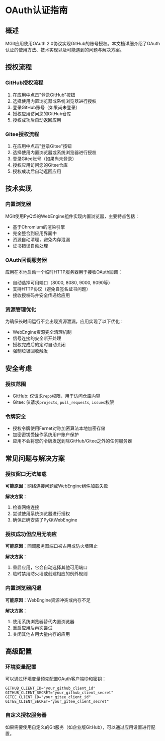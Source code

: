 # OAuth认证指南

## 概述

MGit应用使用OAuth 2.0协议实现GitHub的账号授权。本文档详细介绍了OAuth认证的使用方法、技术实现以及可能遇到的问题与解决方案。

## 授权流程

### GitHub授权流程

1. 在应用中点击"登录GitHub"按钮
2. 选择使用内置浏览器或系统浏览器进行授权
3. 登录GitHub账号（如果尚未登录）
4. 授权应用访问您的GitHub仓库
5. 授权成功后自动返回应用

### Gitee授权流程

1. 在应用中点击"登录Gitee"按钮
2. 选择使用内置浏览器或系统浏览器进行授权
3. 登录Gitee账号（如果尚未登录）
4. 授权应用访问您的Gitee仓库
5. 授权成功后自动返回应用

## 技术实现

### 内置浏览器

MGit使用PyQt5的WebEngine组件实现内置浏览器，主要特点包括：

- 基于Chromium的渲染引擎
- 完全整合到应用界面中
- 资源自动清理，避免内存泄漏
- 证书错误自动处理

### OAuth回调服务器

应用在本地启动一个临时HTTP服务器用于接收OAuth回调：

- 自动选择可用端口（8000, 8080, 9000, 9090等）
- 支持HTTP协议（避免自签名证书问题）
- 接收授权码并安全传递给应用

### 资源管理优化

为确保长时间运行不会出现资源泄漏，应用实现了以下优化：

- WebEngine资源完全清理机制
- 信号连接的安全断开处理
- 授权完成后的定时自动关闭
- 强制垃圾回收触发

## 安全考虑

### 授权范围

- GitHub: 仅请求`repo`权限，用于访问仓库内容
- Gitee: 仅请求`projects`, `pull_requests`, `issues`权限

### 令牌安全

- 授权令牌使用Fernet对称加密算法本地加密存储
- 加密密钥受操作系统用户账户保护
- 应用不会将您的令牌发送到除GitHub/Gitee之外的任何服务器

## 常见问题与解决方案

### 授权窗口无法加载

**可能原因**：网络连接问题或WebEngine组件加载失败

**解决方案**：
1. 检查网络连接
2. 尝试使用系统浏览器进行授权
3. 确保正确安装了PyQtWebEngine

### 授权成功但应用无响应

**可能原因**：回调服务器端口被占用或防火墙阻止

**解决方案**：
1. 重启应用，它会自动选择其他可用端口
2. 临时禁用防火墙或创建相应的例外规则

### 内置浏览器闪退

**可能原因**：WebEngine资源冲突或内存不足

**解决方案**：
1. 使用系统浏览器替代内置浏览器
2. 重启应用后再次尝试
3. 关闭其他占用大量内存的应用

## 高级配置

### 环境变量配置

可以通过环境变量预先配置OAuth客户端ID和密钥：

```
GITHUB_CLIENT_ID="your_github_client_id"
GITHUB_CLIENT_SECRET="your_github_client_secret"
GITEE_CLIENT_ID="your_gitee_client_id"
GITEE_CLIENT_SECRET="your_gitee_client_secret"
```

### 自定义授权服务器

如果需要使用自定义的Git服务（如企业版GitHub），可以通过应用设置进行配置。 
